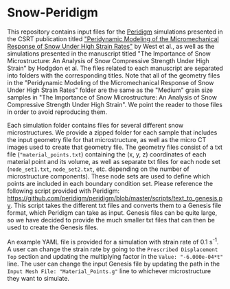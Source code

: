 # Snow-Peridigm

This repository contains input files for the [Peridigm](https://github.com/peridigm/peridigm/) simulations presented in the CSRT publication titled ["Peridynamic Modeling of the Micromechanical Response of Snow Under High Strain Rates"](https://www.sciencedirect.com/science/article/pii/S0165232X23002860) by West et al., as well as the simulations presented in the manuscript titled "The Importance of Snow Microstructure: An Analysis of Snow Compressive Strength Under High Strain" by Hodgdon et al. The files related to each manuscript are separated into folders with the corresponding titles. Note that all of the geometry files in the "Peridynamic Modeling of the Micromechanical Response of Snow Under High Strain Rates" folder are the same as the "Medium" grain size samples in "The Importance of Snow Microstructure: An Analysis of Snow Compressive Strength Under High Strain". We point the reader to those files in order to avoid reproducing them.

Each simulation folder contains files for several different snow microstructures. We provide a zipped folder for each sample that includes the input geometry file for that microstructure, as well as the micro CT images used to create that geometry file. The geometry files consist of a txt file (`"material_points.txt`) containing the (x, y, z) coordinates of each material point and its volume, as well as separate txt files for each node set (`node_set1.txt`, `node_set2.txt`, etc. depending on the number of microstructure components). These node sets are used to define which points are included in each boundary condition set. Please reference the following script provided with Peridigm: https://github.com/peridigm/peridigm/blob/master/scripts/text_to_genesis.py. This script takes the different txt files and converts them to a Genesis file format, which Peridigm can take as input. Genesis files can be quite large, so we have decided to provide the much smaller txt files that can then be used to create the Genesis files.

An example YAML file is provided for a simulation with strain rate of 0.1 s<sup>-1</sup>. A user can change the strain rate by going to the `Prescribed Displacement Top` section and updating the multiplying factor in the `Value: "-6.000e-04*t"` line. The user can change the input Genesis file by updating the path in the `Input Mesh File: "Material_Points.g"` line to whichever microstructure they want to simulate.
